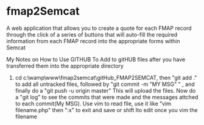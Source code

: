 fmap2Semcat
===========

A web application that allows  you to create a quote for each FMAP  record through the click of a series of buttons that will auto-fill the required information from each FMAP record into the appropriate forms within Semcat


My Notes on How to Use GITHUB
To Add to gitHUB  files after you have transferred them into the appropriate directory
1) cd c:\wamp\www\fmap2semcat\gitHub_FMAP2SEMCAT, then "git add ." to add all untracked files, followed by "git commit -m "MY MSG" " , and finally do a "git push -u origin master" This will upload the files. Now do a "git log" to see the commits that were made and the messages attched to each commit(My MSG). Use vim to read file, use it like "vim filename.php" then ":x" to exit and save or shift Ito edit once you vim the filename
